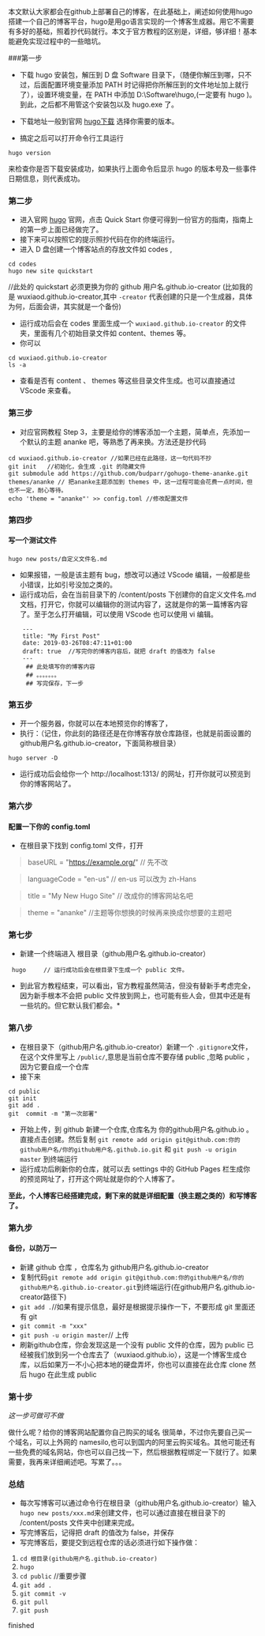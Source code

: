 本文默认大家都会在github上部署自己的博客，在此基础上，阐述如何使用hugo搭建一个自己的博客平台，hugo是用go语言实现的一个博客生成器。用它不需要有多好的基础，照着抄代码就行。本文于官方教程的区别是，详细，够详细！基本能避免实现过程中的一些暗坑。

###第一步

* 下载 hugo 安装包，解压到 D 盘 Software 目录下，（随便你解压到哪，只不过，后面配置环境变量添加 PATH 时记得把你所解压到的文件地址加上就行了），设置环境变量，在 PATH 中添加 D:\Software\hugo,(一定要有 hugo )。到此，之后都不用管这个安装包以及 hugo.exe 了。
    
* 下载地址一般到官网 [hugo下载](https://gohugo.io/getting-started/installing/) 选择你需要的版本。

* 搞定之后可以打开命令行工具运行
```
hugo version
```
来检查你是否下载安装成功，如果执行上面命令后显示 hugo 的版本号及一些事件日期信息，则代表成功。

### 第二步

* 进入官网 [hugo](https://gohugo.io) 官网，点击 Quick Start 你便可得到一份官方的指南，指南上的第一步上面已经做完了。
* 接下来可以按照它的提示照抄代码在你的终端运行。
* 进入 D 盘创建一个博客站点的存放文件如 codes ,
```
cd codes
hugo new site quickstart
```
//此处的 quickstart 必须更换为你的 github 用户名.github.io-creator (比如我的是 wuxiaod.github.io-creator,其中 `-creator` 代表创建的只是一个生成器，具体为何，后面会讲，其实就是一个备份)
* 运行成功后会在 codes 里面生成一个 `wuxiaod.github.io-creator` 的文件夹，里面有几个初始目录文件如 content、themes 等。
* 你可以
 ```
 cd wuxiaod.github.io-creator
 ls -a
 ``` 
* 查看是否有 content 、 themes 等这些目录文件生成。也可以直接通过 VScode 来查看。

### 第三步

* 对应官网教程 Step 3，主要是给你的博客添加一个主题，简单点，先添加一个默认的主题 ananke 吧，等熟悉了再来换。方法还是抄代码
```
cd wuxiaod.github.io-creator //如果已经在此路径，这一句代码不抄
git init   //初始化，会生成 .git 的隐藏文件
git submodule add https://github.com/budparr/gohugo-theme-ananke.git themes/ananke // 把ananke主题添加到 themes 中，这一过程可能会花费一点时间，但也不一定，耐心等待。
echo 'theme = "ananke"' >> config.toml //修改配置文件
```
    
### 第四步

#### 写一个测试文件
```
hugo new posts/自定义文件名.md
```
* 如果报错，一般是该主题有 bug，想改可以通过 VScode 编辑，一般都是些小错误，比如引号没加之类的。
* 运行成功后，会在当前目录下的 /content/posts 下创建你的自定义文件名.md 文档，打开它，你就可以编辑你的测试内容了，这就是你的第一篇博客内容了。至于怎么打开编辑，可以使用 VScode 也可以使用 vi 编辑。
```
    ---
    title: "My First Post"
    date: 2019-03-26T08:47:11+01:00
    draft: true  //写完你的博客内容后，就把 draft 的值改为 false
    ---
     ## 此处填写你的博客内容
     ## 。。。。。。。
     ## 写完保存，下一步
```
### 第五步

* 开一个服务器，你就可以在本地预览你的博客了，
* 执行：（记住，你此刻的路径还是在你博客存放仓库路径，也就是前面设置的 github用户名.github.io-creator，下面简称根目录）
```
hugo server -D
```
* 运行成功后会给你一个 http://localhost:1313/ 的网址，打开你就可以预览到你的博客网站了。

### 第六步

#### 配置一下你的 config.toml
* 在根目录下找到 config.toml 文件，打开

> baseURL = "https://example.org/"   // 先不改

> languageCode = "en-us" // en-us 可以改为 zh-Hans

> title = "My New Hugo Site"   // 改成你的博客网站名吧

> theme = "ananke"  //主题等你想换的时候再来换成你想要的主题吧


### 第七步

* 新建一个终端进入 根目录（github用户名.github.io-creator）
```
 hugo     // 运行成功后会在根目录下生成一个 public 文件。
```
* 到此官方教程结束，可以看出，官方教程虽然简洁，但没有替新手考虑完全，因为新手根本不会把 public 文件放到网上，也可能有些人会，但其中还是有一些坑的。但它默认我们都会。*

### 第八步

* 在根目录下（github用户名.github.io-creator）新建一个 `.gitignore`文件，在这个文件里写上 `/public/`,意思是当前仓库不要存储 public ,忽略 public ，因为它要自成一个仓库
* 接下来
```
cd public
git init
git add .
git  commit -m "第一次部署"
```
* 开始上传，到 github 新建一个仓库,仓库名为 你的github用户名.github.io 。直接点击创建。然后复制 `git remote add origin git@github.com:你的github用户名/你的github用户名.github.io.git` 和 `git push -u origin master` 到终端运行
* 运行成功后刷新你的仓库，就可以去 settings 中的 GitHub Pages 栏生成你的预览网址了，打开这个网址就是你的个人博客了。

**至此，个人博客已经搭建完成，剩下来的就是详细配置（换主题之类的）和写博客了。**

### 第九步

#### 备份，以防万一
* 新建 github 仓库 ，仓库名为 github用户名.github.io-creator
* 复制代码`git remote add origin git@github.com:你的github用户名/你的github用户名.github.io-creator.git`到终端运行(在github用户名.github.io-creator路径下)
* `git add .`//如果有提示信息，最好是根据提示操作一下，不要形成 git 里面还有 git 
* `git commit -m "xxx"`
* `git push -u origin master`// 上传
* 刷新github仓库，你会发现这是一个没有 public 文件的仓库，因为 public 已经被我们放到另一个仓库去了（wuxiaod.github.io），这是一个博客生成仓库，以后如果万一不小心把本地的硬盘弄坏，你也可以直接在此仓库 clone 然后 hugo 在此生成 public

### 第十步

*这一步可做可不做*

  做什么呢？给你的博客网站配置你自己购买的域名
很简单，不过你先要自己买一个域名，可以上外网的 namesilo,也可以到国内的阿里云购买域名。其他可能还有一些免费的域名网站，你也可以自己找一下，然后根据教程绑定一下就行了。如果需要，我再来详细阐述吧。写累了。。。

### 总结

* 每次写博客可以通过命令行在根目录（github用户名.github.io-creator）输入 `hugo new posts/xxx.md`来创建文件，也可以通过直接在根目录下的 /content/posts 文件夹中创建来完成。
* 写完博客后，记得把 draft 的值改为 false，并保存
* 写完博客后，要提交到远程仓库的话必须进行如下操作做：
1. `cd 根目录(github用户名.github.io-creator)`
2. `hugo`
3. `cd public`    //重要步骤
4. `git add .`
5. `git commit -v`
6. `git pull`
7. `git push`
    
finished
